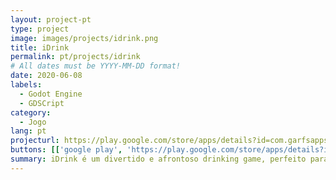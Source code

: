 ```yaml
---
layout: project-pt
type: project
image: images/projects/idrink.png
title: iDrink
permalink: pt/projects/idrink
# All dates must be YYYY-MM-DD format!
date: 2020-06-08
labels:
  - Godot Engine
  - GDSCript
category:
  - Jogo
lang: pt
projecturl: https://play.google.com/store/apps/details?id=com.garfsapps.umgole
buttons: [['google play', 'https://play.google.com/store/apps/details?id=com.garfsapps.umgole', 'Play Store', 'green']]
summary: iDrink é um divertido e afrontoso drinking game, perfeito para quebrar o gelo ou apimentar qualquer festa ou social de amigos, com centenas de desafios e perguntas únicas. Junte seus amigos e comece a jogar agora mesmo, afinal, a gente sabe, nada melhor do que ficar bêbado com quem a gente gosta.
---
```

